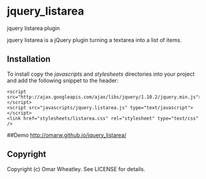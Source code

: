 jquery_listarea
===============

jquery listarea plugin

jquery listarea is a jQuery plugin turning a textarea into a list of items.

## Installation

To install copy the *javascripts* and *stylesheets* directories into your project and add the following snippet to the header:

    <script src="http://ajax.googleapis.com/ajax/libs/jquery/1.10.2/jquery.min.js"></script>
    <script src="javascripts/jquery.listarea.js" type="text/javascript"></script>
    <link href="stylesheets/listarea.css" rel="stylesheet" type="text/css" />

##Demo
http://omarw.github.io/jquery_listarea/

## Copyright

Copyright (c) Omar Wheatley. See LICENSE for details.
